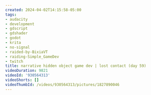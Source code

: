 ```yaml
---
created: 2024-04-02T14:15:58-05:00
tags:
- audacity
- development
- gdscript
- gdshader
- godot
- krita
- no-signal
- raided-by-BixiaVT
- raiding-Simple_GameDev
- twitch
title: narrative hidden object game dev | lost contact (day 59)
videoDuration: 9821
videoId: '930564313'
videoShorts: []
videoThumbId: /videos/930564313/pictures/1827890046
---
```

